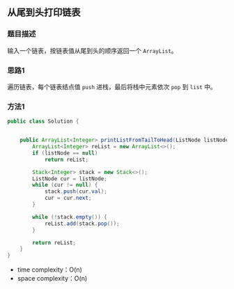 ## 从尾到头打印链表

### 题目描述

输入一个链表，按链表值从尾到头的顺序返回一个 `ArrayList`。

### 思路1

遍历链表，每个链表结点值 `push` 进栈，最后将栈中元素依次 `pop` 到 `list` 中。

### 方法1

```java
public class Solution {


    public ArrayList<Integer> printListFromTailToHead(ListNode listNode) {
        ArrayList<Integer> reList = new ArrayList<>();
        if (listNode == null)
            return reList;

        Stack<Integer> stack = new Stack<>();
        ListNode cur = listNode;
        while (cur != null) {
            stack.push(cur.val);
            cur = cur.next;
        }

        while (!stack.empty()) {
            reList.add(stack.pop());
        }

        return reList;
    }
}
```

- time complexity：O(n)
- space complexity：O(n)